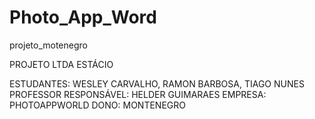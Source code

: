# Photo_App_Word
 projeto_motenegro

PROJETO LTDA ESTÁCIO

ESTUDANTES: WESLEY CARVALHO, RAMON BARBOSA, TIAGO NUNES PROFESSOR RESPONSÁVEL: HELDER GUIMARAES EMPRESA: PHOTOAPPWORLD DONO: MONTENEGRO